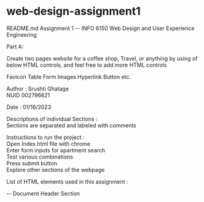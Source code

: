 # web-design-assignment1
README.md
Assignment 1 -- INFO 6150 Web Design and User Experience Engineering

Part A:

Create two pages website for a coffee shop, Travel, or anything by using of below HTML controls, and feel free to add more HTML controls

Favicon Table Form Images Hyperlink Button etc.

Author : Srushti Ghatage   
         NUID 002796621   

Date : 01/16/2023   

Descriptions of individual Sections :   
Sections are separated and labeled with comments    

Instructions to run the project :  
Open Index.html file with chrome   
Enter form inputs for apartment search      
Test various combinations   
Press submit button  
Explore other sections of the webpage  
  

List of HTML elements used in this assignment :   

 <head> --  Document Header Section    
 <title> -- Page title, shown in tabs, Must be precise and meaningful   
 <body> -- Document Body Section--contains all the contents of an HTML document,there can be only one body tag in a document    
 <div> -- Element is the generic container for flow content    
 <picture> -- The <picture> HTML element contains zero or more <source> elements and one <img> element to offer alternative versions of an image for different display/device scenarios.  
 <article> -- The <article> HTML element represents a self-contained composition in a document
 <a> -- The <a> HTML element (or anchor element), with its href attribute, creates a hyperlink to web pages, files, email addresses, locations in the same page, or anything else a URL can address.  
 <img> -- The <img> HTML element embeds an image into the document.   
 <source> -- The <source> HTML element specifies multiple media resources for the <picture>, the <audio> element, or the <video> element   
 <p> -- The <p> HTML element represents a paragraph. Paragraphs are usually represented in visual media as blocks of text separated from adjacent blocks by blank lines 
 <label> -- The <label> HTML element represents a caption for an item in a user interface.   
 <input> -- The <input> HTML element is used to create interactive controls for web-based forms in order to accept data from the user; a wide variety of types of input data   
 <button> -- The <button> HTML element represents a clickable button, used to submit forms or anywhere in a document for accessible, standard button functionality.   
 <form> -- The <form> HTML element represents a document section containing interactive controls for submitting information.   
 <select> -- The <select> HTML element represents a control that provides a menu of options   
 <option> -- The <option> HTML element is used to define an item contained in a <select>, an <optgroup>, or a <datalist> element.   
 <h1>-<h6> --The <h1> to <h6> HTML elements represent six levels of section headings. <h1> is the highest section level and <h6> is the lowest.   
 <ul> -- The <ul> HTML element represents an unordered list of items, typically rendered as a bulleted list.   
 <li> -- The <li> HTML element is used to represent an item in a list
